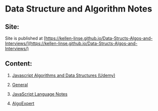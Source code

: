 # Data Structure and Algorithm Notes

## Site:

Site is published at [https://kellen-linse.github.io/Data-Structs-Algos-and-Interviews/](https://kellen-linse.github.io/Data-Structs-Algos-and-Interviews/)


## Content:

1. [Javascript Algorithms and Data Structures (Udemy)](/JS_Algorithms_and_Data_Structures/index.md)

2. [General](./General_Notes/index.md)
  
3. [JavaScript Language Notes](./JavaScript_Notes/notes.md)

4. [AlgoExpert](./AlgoExpert/index.md)
